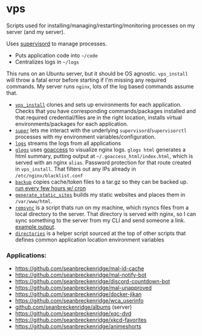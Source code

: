 # vps

Scripts used for installing/managing/restarting/monitoring processes on my server (and my server).

Uses [supervisord](http://supervisord.org/) to manage processes.

* Puts application code into `~/code`
* Centralizes logs in `~/logs`

This runs on an Ubuntu server, but it should be OS agnostic. `vps_install` will throw a fatal error before starting if I'm missing any required commands. My server runs `nginx`, lots of the log based commands assume that.

* [`vps_install`](./vps_install) clones and sets up environments for each application. Checks that you have corresponding commands/packages installed and that required credential/files are in the right location, installs virtual environments/packages for each application.
* [`super`](./super) lets me interact with the underlying `supervisord`/`supervisorctl` processes with my environment variables/configuration.
* [`logs`](./logs) streams the logs from all applications
* [`glogs`](./glogs) uses [goaccess](https://goaccess.io/) to visualize nginx logs. `glogs html` generates a html summary, putting output at `~/.goaccess_html/index.html`, which is served with an nginx `alias`. Password protection for that route created in `vps_install`. That filters out any IPs already in `/etc/nginx/blacklist.conf`
* [`backup`](./backup) copies cache/token files to a tar.gz so they can be backed up. [run every few hours w/ cron](https://gist.github.com/seanbreckenridge/191556c41f0ebd86e7dbec8a8e929fbf)
* [`generate_static_sites`](./generate_static_sites) builds my static websites and places them in `/var/www/html`.
* [`remsync`](./remsync) is a script thats run on my machine, which rsyncs files from a local directory to the server. That directory is served with nginx, so I can sync something to the server from my CLI and send someone a link. [example output](https://gist.github.com/seanbreckenridge/2b11729859d248069a0eabf2e91e2800).
* [`directories`](./directories) is a helper script sourced at the top of other scripts that defines common application location environment variables

### Applications:

- https://github.com/seanbreckenridge/mal-id-cache
- https://github.com/seanbreckenridge/mal-notify-bot
- https://github.com/seanbreckenridge/discord-countdown-bot
- https://github.com/seanbreckenridge/mal-unapproved
- https://github.com/seanbreckenridge/docker-jikan
- https://github.com/seanbreckenridge/wca_userinfo
- [github.com/seanbreckenridge/albums](https://github.com/seanbreckenridge/albums) (server)
- https://github.com/seanbreckenridge/xqc-dvd
- https://github.com/seanbreckenridge/xkcd-favorites
- https://github.com/seanbreckenridge/animeshorts
